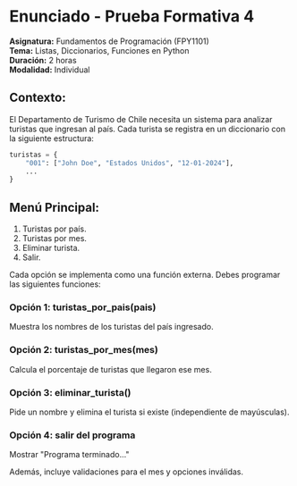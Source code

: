 # Enunciado - Prueba Formativa 4

**Asignatura:** Fundamentos de Programación (FPY1101)  
**Tema:** Listas, Diccionarios, Funciones en Python  
**Duración:** 2 horas  
**Modalidad:** Individual

## Contexto:
El Departamento de Turismo de Chile necesita un sistema para analizar turistas que ingresan al país. Cada turista se registra en un diccionario con la siguiente estructura:

```python
turistas = {
    "001": ["John Doe", "Estados Unidos", "12-01-2024"],
    ...
}
```

## Menú Principal:
1. Turistas por país.
2. Turistas por mes.
3. Eliminar turista.
4. Salir.

Cada opción se implementa como una función externa. Debes programar las siguientes funciones:

### Opción 1: turistas_por_pais(pais)
Muestra los nombres de los turistas del país ingresado.

### Opción 2: turistas_por_mes(mes)
Calcula el porcentaje de turistas que llegaron ese mes.

### Opción 3: eliminar_turista()
Pide un nombre y elimina el turista si existe (independiente de mayúsculas).

### Opción 4: salir del programa
Mostrar "Programa terminado..."

Además, incluye validaciones para el mes y opciones inválidas.

